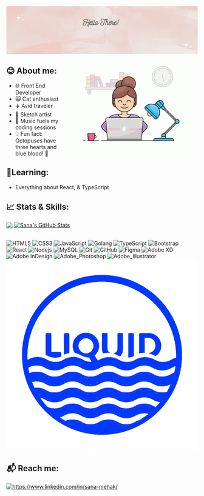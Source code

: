 <img src="https://github.com/sana-dev/sana-dev/blob/main/introo.gif"/>

<img align="right" alt="coding" width="350" src="https://github.com/sana-dev/sana-dev/blob/main/programming%20gif.gif">

## 😊 About me:
- 🌐 Front End Developer
- 😺 Cat enthusiast
- ✈️ Avid traveler
- 🎨 Sketch artist
- 🎵 Music fuels my coding sessions
- 💡 Fun fact: Octopuses have three hearts and blue blood! 🐙



## 📖Learning:
- Everything about React, & TypeScript


## 📈 Stats & Skills:

<a href="https://github.com/sana-dev">
  <img align="center" src="https://github-readme-stats.vercel.app/api/top-langs/?username=Sana-dev&title_color=ffffff&line_height=32&text_color=c9cacc&icon_color=2bbc8a&bg_color=1d1f21&langs_count=4" />
</a>
<a href="https://github.com/sana-dev">
  <img align="center" src="https://github-readme-stats.vercel.app/api?username=Sana-dev&show_icons=true&line_height=33&count_private=true&title_color=ffffff&text_color=c9cacc&icon_color=FF4797&bg_color=1d1f21" alt="Sana's GitHub Stats" />
</a>

<br>
<br>

![HTML5](https://img.shields.io/badge/-HTML5-1d1f21?style=for-the-badge&logo=html5&logoColor=E34F26)
![CSS3](https://img.shields.io/badge/-CSS3-1d1f21?style=for-the-badge&logo=css3&logoColor=1572B6)
![JavaScript](https://img.shields.io/badge/-JavaScript-1d1f21?style=for-the-badge&logo=javascript)
![Golang](https://img.shields.io/badge/-Golang-1d1f21?style=for-the-badge&logo=go&logoColor=00ADD8)
![TypeScript](https://img.shields.io/badge/-TypeScript-1d1f21?style=for-the-badge&logo=typescript)
![Bootstrap](https://img.shields.io/badge/-Bootstrap-1d1f21?style=for-the-badge&logo=bootstrap&logoColor=563D7C)
![React](https://img.shields.io/badge/-React-1d1f21?style=for-the-badge&logo=react)
![Nodejs](https://img.shields.io/badge/-Node.js-1d1f21?style=for-the-badge&logo=node.js)
![MySQL](https://img.shields.io/badge/-MySQL-1d1f21?style=for-the-badge&logo=mysql)
![Git](https://img.shields.io/badge/-Git-1d1f21?style=for-the-badge&logo=git)
![GitHub](https://img.shields.io/badge/-GitHub-1d1f21?style=for-the-badge&logo=github)
![Figma](https://img.shields.io/badge/-Figma-1d1f21?style=for-the-badge&logo=figma)
![Adobe XD](https://img.shields.io/badge/-Adobe_XD-1d1f21?style=for-the-badge&logo=adobexd)
![Adobe InDesign](https://img.shields.io/badge/-Adobe_InDesign-1d1f21?style=for-the-badge&logo=adobeindesign)
![Adobe_Photoshop](https://img.shields.io/badge/-Adobe_Photoshop-1d1f21?style=for-the-badge&logo=adobephotoshop)
![Adobe_Illustrator](https://img.shields.io/badge/-Adobe_Illustrator-1d1f21?style=for-the-badge&logo=adobeillustrator)
![Liquid](https://raw.githubusercontent.com/episerver/liquid-templating-cms/main/opti-liquid-logo.png)



## 📬 Reach me:
<p align="left">
<a href="https://www.linkedin.com/in/sana-mehak/" target="blank"><img align="center" src="https://raw.githubusercontent.com/rahuldkjain/github-profile-readme-generator/master/src/images/icons/Social/linked-in-alt.svg" alt="https://www.linkedin.com/in/sana-mehak/" height="30" width="40" /></a>
</p>



